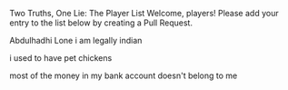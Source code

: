 Two Truths, One Lie: The Player List
Welcome, players! Please add your entry to the list below by creating a Pull Request.

<!--

Sameer (Example)
I have climbed Mount Fuji.

I once won a hot-dog eating contest.

I can speak fluent Klingon.

-->

<!-- ⬇️ COPY THE TEMPLATE BELOW THIS LINE ⬇️ -->

Abdulhadhi Lone
i am legally indian

i used to have pet chickens

most of the money in my bank account doesn't belong to me
